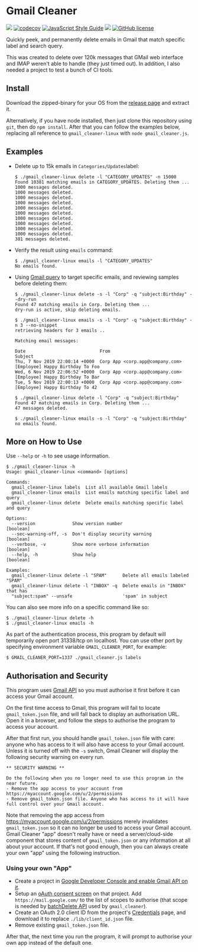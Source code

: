 # Gmail Cleaner

[![](https://github.com/mmta/gmail-cleaner/workflows/CI/badge.svg)](https://github.com/mmta/gmail-cleaner/workflows/CI/badge.svg) [![codecov](https://codecov.io/gh/mmta/gmail-cleaner/branch/master/graph/badge.svg?token=Ht6kHM61R9)](https://codecov.io/gh/mmta/gmail-cleaner) [![JavaScript Style Guide](https://img.shields.io/badge/code_style-standard-brightgreen.svg)](https://standardjs.com)
[![](https://david-dm.org/mmta/gmail-cleaner.svg)](https://david-dm.org/mmta/gmail-cleaner.svg) [![GitHub license](https://img.shields.io/github/license/mmta/gmail-cleaner.svg)](https://github.com/mmta/gmail-cleaner/blob/master/LICENSE)

Quickly peek, and permanently delete emails in Gmail that match specific label and search query.

This was created to delete over 120k messages that GMail web interface and IMAP weren't able to handle (they just timed out). In addition, I also needed a project to test a bunch of CI tools.

## Install

Download the zipped-binary for your OS from the [release page](https://github.com/mmta/gmail-cleaner/releases) and extract it.

Alternatively, if you have node installed, then just clone this repository using `git`, then do `npm install`. After that you can follow the examples below, replacing all reference to `gmail_cleaner-linux` with `node gmail_cleaner.js`.

## Examples

- Delete up to 15k emails in `Categories/Updates`label:

  ```shell
  $ ./gmail_cleaner-linux delete -l "CATEGORY_UPDATES" -n 15000
  Found 10381 matching emails in CATEGORY_UPDATES. Deleting them ...
  1000 messages deleted.
  1000 messages deleted.
  1000 messages deleted.
  1000 messages deleted.
  1000 messages deleted.
  1000 messages deleted.
  1000 messages deleted.
  1000 messages deleted.
  1000 messages deleted.
  1000 messages deleted.
  381 messages deleted.
  ```

- Verify the result using `emails` command:

  ```shell
  $ ./gmail_cleaner-linux emails -l "CATEGORY_UPDATES"
  No emails found.
  ```

- Using [Gmail query](https://support.google.com/mail/answer/7190?hl=en) to target specific emails, and reviewing samples before deleting them:

  ```shell
  $ ./gmail_cleaner-linux delete -s -l "Corp" -q "subject:Birthday" --dry-run
  Found 47 matching emails in Corp. Deleting them ...
  dry-run is active, skip deleting emails.

  $ ./gmail_cleaner-linux emails -s -l "Corp" -q "subject:Birthday" -n 3 --no-snippet
  retrieving headers for 3 emails ..

  Matching email messages:

  Date                            From                             Subject
  Thu, 7 Nov 2019 22:00:14 +0000  Corp App <corp.app@company.com>  [Employee] Happy Birthday To Foo
  Wed, 6 Nov 2019 22:06:52 +0000  Corp App <corp.app@company.com>  [Employee] Happy Birthday To Bar
  Tue, 5 Nov 2019 22:00:13 +0000  Corp App <corp.app@company.com>  [Employee] Happy Birthday To 42

  $ ./gmail_cleaner-linux delete -l "Corp" -q "subject:Birthday"
  Found 47 matching emails in Corp. Deleting them ...
  47 messages deleted.

  $ ./gmail_cleaner-linux emails -s -l "Corp" -q "subject:Birthday"
  no emails found.
  ```

## More on How to Use

Use `--help` or `-h` to see usage information.

```shell
$ ./gmail_cleaner-linux -h
Usage: gmail_cleaner-linux <command> [options]

Commands:
  gmail_cleaner-linux labels  List all available Gmail labels
  gmail_cleaner-linux emails  List emails matching specific label and query
  gmail_cleaner-linux delete  Delete emails matching specific label and query

Options:
  --version              Show version number                           [boolean]
  --sec-warning-off, -s  Don't display security warning                [boolean]
  --verbose, -v          Show more verbose information                 [boolean]
  --help, -h             Show help                                     [boolean]

Examples:
  gmail_cleaner-linux delete -l "SPAM"      Delete all emails labeled "SPAM"
  gmail_cleaner-linux delete -l "INBOX" -q  Delete emails in "INBOX" that has
  "subject:spam" --unsafe                   'spam' in subject
```

You can also see more info on a specific command like so:

```shell
$ ./gmail_cleaner-linux delete -h
$ ./gmail_cleaner-linux emails -h
```

As part of the authentication process, this program by default will temporarily open port 31338/tcp on localhost. You can use other port by specifying environment variable `GMAIL_CLEANER_PORT`, for example:

```shell
$ GMAIL_CLEANER_PORT=1337 ./gmail_cleaner.js labels
```

## Authorisation and Security

This program uses [Gmail API](https://developers.google.com/gmail/api) so you must authorise it first before it can access your Gmail account.

On the first time access to Gmail, this program will fail to locate `gmail_token.json` file, and will fall back to display an authorisation URL. Open it in a browser, and follow the steps to authorise the program to access your account.

After that first run, you should handle `gmail_token.json` file with care: anyone who has access to it will also have access to your Gmail account. Unless it is turned off with the `-s` switch, Gmail Cleaner will display the following security warning on every run.

```
** SECURITY WARNING **

Do the following when you no longer need to use this program in the near future.
- Remove the app access to your account from https://myaccount.google.com/u/2/permissions
- Remove gmail_token.json file. Anyone who has access to it will have full control over your Gmail account.
```

Note that removing the app access from https://myaccount.google.com/u/2/permissions merely invalidates `gmail_token.json` so it can no longer be used to access your Gmail account. Gmail Cleaner "app" doesn't really have or need a server/cloud-side component that stores content of `gmail_token.json` or any information at all about your account. If that's not good enough, then you can always create your own "app" using the following instruction.

### Using your own "App"

- Create a project in [Google Developer Console and enable Gmail API on it](https://console.developers.google.com/apis/library/gmail.googleapis.com).
- Setup an [oAuth consent screen](https://console.developers.google.com/apis/credentials/consent) on that project. Add `https://mail.google.com/` to the list of scopes to authorise (that scope is needed by [batchDelete API](https://developers.google.com/gmail/api/v1/reference/users/messages/batchDelete) used by `gmail_cleaner`).
- Create an OAuth 2.0 client ID from the project's [Credentials](https://console.developers.google.com/apis/credentials) page, and download it to replace `./lib/client_id.json` file.
- Remove existing `gmail_token.json` file.

After that, the next time you run the program, it will prompt to authorise your own app instead of the default one.
